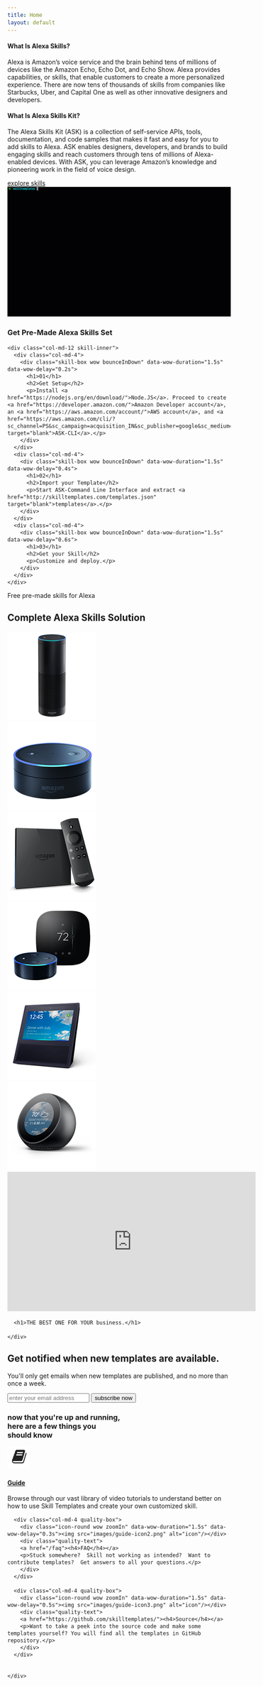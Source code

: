 ```yaml
---
title: Home
layout: default
---
```

<section class="about-alexa">
  <div class="container">
    <div class="col-md-6 about-text wow bounceInLeft" data-wow-duration="1.5s" data-wow-delay="0.3s">
      <h4><strong>What Is Alexa Skills?</strong></h4>
      <p>Alexa is Amazon’s voice service and the brain behind tens of millions of devices like the Amazon Echo, Echo Dot, and Echo Show. Alexa provides capabilities, or skills, that enable customers to create a more personalized experience. There are now tens of thousands of skills from companies like Starbucks, Uber, and Capital One as well as other innovative designers and developers.</p>
      <h4><strong>What Is Alexa Skills Kit?</strong></h4>
      <p>The Alexa Skills Kit (ASK) is a collection of self-service APIs, tools, documentation, and code samples that makes it fast and easy for you to add skills to Alexa. ASK enables designers, developers, and brands to build engaging skills and reach customers through tens of millions of Alexa-enabled devices. With ASK, you can leverage Amazon’s knowledge and pioneering work in the field of voice design.</p>
      <a href="/templates" class="">explore skills</a>
    </div>
    <div class="col-md-6 about-img wow bounceInRight" data-wow-duration="1.5s" data-wow-delay="0.3s">
        <img src="images/test.gif"/>
    </div>
  </div>
</section>

<section class="skill-set-section">
  <div class="container">
    <h3 class="text-center">Get Pre-Made Alexa Skills Set</h3>

    <div class="col-md-12 skill-inner">
      <div class="col-md-4">
        <div class="skill-box wow bounceInDown" data-wow-duration="1.5s" data-wow-delay="0.2s">
          <h1>01</h1>
          <h2>Get Setup</h2>
          <p>Install <a href="https://nodejs.org/en/download/">Node.JS</a>. Proceed to create <a href="https://developer.amazon.com/">Amazon Developer account</a>, an <a href="https://aws.amazon.com/account/">AWS account</a>, and <a href="https://aws.amazon.com/cli/?sc_channel=PS&sc_campaign=acquisition_IN&sc_publisher=google&sc_medium=command_line_b&sc_content=amazon_cli_bmm&sc_detail=%2Bcli%20%2Bamazon&sc_category=command_line&sc_segment=159807027991&sc_matchtype=b&sc_country=IN&s_kwcid=AL!4422!3!159807027991!b!!g!!%2Bcli%20%2Bamazon&ef_id=Wm8YugAAAr36zhAD:20180306060028" target="blank">ASK-CLI</a>.</p>
        </div>
      </div>
      <div class="col-md-4">
        <div class="skill-box wow bounceInDown" data-wow-duration="1.5s" data-wow-delay="0.4s">
          <h1>02</h1>
          <h2>Import your Template</h2>
          <p>Start ASK-Command Line Interface and extract <a href="http://skilltemplates.com/templates.json" target="blank">templates</a>.</p>
        </div>
      </div>
      <div class="col-md-4">
        <div class="skill-box wow bounceInDown" data-wow-duration="1.5s" data-wow-delay="0.6s">
          <h1>03</h1>
          <h2>Get your Skill</h2>
          <p>Customize and deploy.</p>
        </div>
      </div>
    </div>
  </div>
</section>

<section class="complete-solutions">
    <p>Free pre-made skills for Alexa</p>
    <h1 class="wow bounceInLeft" data-wow-duration="1.5s" data-wow-delay="0.2s">Complete Alexa Skills Solution </h1>
    <div class="solution-img">
      <div class="sol-img wow bounceInUp" data-wow-duration="1.5s" data-wow-delay="0.2s"><img src="images/a1.png" alt="product-img"/></div>
      <div class="sol-img wow bounceInUp" data-wow-duration="1.5s" data-wow-delay="0.3s"><img src="images/a2.png" alt="product-img"/></div>
      <div class="sol-img wow bounceInUp" data-wow-duration="1.5s" data-wow-delay="0.4s"><img src="images/a3.png" alt="product-img"/></div>
      <div class="sol-img wow bounceInUp" data-wow-duration="1.5s" data-wow-delay="0.5s"><img src="images/a4.png" alt="product-img"/></div>
      <div class="sol-img wow bounceInUp" data-wow-duration="1.5s" data-wow-delay="0.6s"><img src="images/a5.png" alt="product-img"/></div>
      <div class="sol-img wow bounceInUp" data-wow-duration="1.5s" data-wow-delay="0.7s"><img src="images/a6.png" alt="product-img"/></div>
    </div>
</section>

<section class="product-info">
  <div class="container">
    <div class="p-info-img wow flipInX" data-wow-duration="1.5s" data-wow-delay="0.2s"><iframe width="560" height="314" src="https://www.youtube.com/embed/FOZ-hLwkEKI?rel=0&amp;controls=0&amp;showinfo=0" frameborder="0" allow="autoplay; encrypted-media" allowfullscreen></iframe></div>
    <div class="p-info-text">

      <h1>THE BEST ONE FOR YOUR business.</h1>

    </div>
  </div>
</section>


<section class="subscribe">
  <div class="container">
    <h2>Get notified when new templates are available.</h2>
    <p>You'll only get emails when new templates are published, and no more than once a week.</p>
    <form class="subscribe-form wow bounceInLeft" data-wow-duration="1.5s" data-wow-delay="0.3s">
      <div class="form-group">
        <input type="email" placeholder="enter your email address"/>
        <input type="submit" value="subscribe now" class="submit-btn wow bounceInRight" data-wow-duration="1.5s" data-wow-delay="0.6s"/>
      </div>
    </form>
  </div>
</section>

<section class="quality">
  <div class="container">
    <h3>now that you're up and running, <br> here are a few things you  <br> should know</h3>
    <div class="col-md-12 quality-inner">
      <div class="col-md-4 quality-box">
        <div class="icon-round wow zoomIn" data-wow-duration="1.5s" data-wow-delay="0.1s"><img src="images/guide-icon.png" alt="icon"/></div>
        <div class="quality-text">
        <a href="/getting-started"><h4>Guide</h4></a>
        <p>Browse through our vast library of video tutorials to understand better on how to use Skill Templates and create your own customized skill.</p>
        </div>
      </div>

      <div class="col-md-4 quality-box">
        <div class="icon-round wow zoomIn" data-wow-duration="1.5s" data-wow-delay="0.3s"><img src="images/guide-icon2.png" alt="icon"/></div>
        <div class="quality-text">
        <a href="/faq"><h4>FAQ</h4></a>
        <p>Stuck somewhere?  Skill not working as intended?  Want to contribute templates?  Get answers to all your questions.</p>
        </div>
      </div>

      <div class="col-md-4 quality-box">
        <div class="icon-round wow zoomIn" data-wow-duration="1.5s" data-wow-delay="0.5s"><img src="images/guide-icon3.png" alt="icon"/></div>
        <div class="quality-text">
        <a href="https://github.com/skilltemplates/"><h4>Source</h4></a>
        <p>Want to take a peek into the source code and make some templates yourself? You will find all the templates in GitHub repository.</p>
        </div>
      </div>


    </div>
  </div>
</section>
